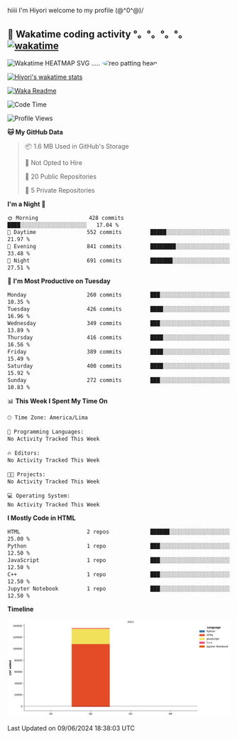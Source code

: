 hiiii I'm Hiyori welcome to my profile \(@^0^@)/

## 🦄 Wakatime coding activity °。°。°。°。[![wakatime](https://wakatime.com/badge/user/49dba2c5-26e1-43a7-9d07-e0f8613d1227.svg)](https://wakatime.com/@49dba2c5-26e1-43a7-9d07-e0f8613d1227) 
<img src="https://wakatime.com/share/@ziajoriii7/ef87015d-57e0-4afb-bb56-1a99a24ea312.svg" width="600" alt="Wakatime HEATMAP SVG"/> ..... <img src="https://i.postimg.cc/RFM2CQFY/reo-patting.webp" alt="reo patting head" width="200" style="border-radius: 50%;">

 [![Hiyori's wakatime stats](https://github-readme-stats.vercel.app/api/wakatime?username=ziajoriii7&theme=buefy&range=last_year&is_including_today=true&layout=compact&hide=markdown)](https://github.com/anuraghazra/github-readme-stats)
 

[![Waka Readme](https://github.com/hiyorijl/hiyorijl/actions/workflows/Waka%20Readme.yml/badge.svg)](https://github.com/hiyorijl/hiyorijl/actions/workflows/Waka%20Readme.yml)

<!--START_SECTION:waka-->
![Code Time](http://img.shields.io/badge/Code%20Time-782%20hrs%2059%20mins-blue)

![Profile Views](http://img.shields.io/badge/Profile%20Views-1-blue)

**🐱 My GitHub Data** 

> 📦 1.6 MB Used in GitHub's Storage 
 > 
> 🚫 Not Opted to Hire
 > 
> 📜 20 Public Repositories 
 > 
> 🔑 5 Private Repositories 
 > 
**I'm a Night 🦉** 

```text
🌞 Morning                428 commits         ████░░░░░░░░░░░░░░░░░░░░░   17.04 % 
🌆 Daytime                552 commits         █████░░░░░░░░░░░░░░░░░░░░   21.97 % 
🌃 Evening                841 commits         ████████░░░░░░░░░░░░░░░░░   33.48 % 
🌙 Night                  691 commits         ███████░░░░░░░░░░░░░░░░░░   27.51 % 
```
📅 **I'm Most Productive on Tuesday** 

```text
Monday                   260 commits         ███░░░░░░░░░░░░░░░░░░░░░░   10.35 % 
Tuesday                  426 commits         ████░░░░░░░░░░░░░░░░░░░░░   16.96 % 
Wednesday                349 commits         ███░░░░░░░░░░░░░░░░░░░░░░   13.89 % 
Thursday                 416 commits         ████░░░░░░░░░░░░░░░░░░░░░   16.56 % 
Friday                   389 commits         ████░░░░░░░░░░░░░░░░░░░░░   15.49 % 
Saturday                 400 commits         ████░░░░░░░░░░░░░░░░░░░░░   15.92 % 
Sunday                   272 commits         ███░░░░░░░░░░░░░░░░░░░░░░   10.83 % 
```


📊 **This Week I Spent My Time On** 

```text
🕑︎ Time Zone: America/Lima

💬 Programming Languages: 
No Activity Tracked This Week

🔥 Editors: 
No Activity Tracked This Week

🐱‍💻 Projects: 
No Activity Tracked This Week

💻 Operating System: 
No Activity Tracked This Week
```

**I Mostly Code in HTML** 

```text
HTML                     2 repos             ██████░░░░░░░░░░░░░░░░░░░   25.00 % 
Python                   1 repo              ███░░░░░░░░░░░░░░░░░░░░░░   12.50 % 
JavaScript               1 repo              ███░░░░░░░░░░░░░░░░░░░░░░   12.50 % 
C++                      1 repo              ███░░░░░░░░░░░░░░░░░░░░░░   12.50 % 
Jupyter Notebook         1 repo              ███░░░░░░░░░░░░░░░░░░░░░░   12.50 % 
```



**Timeline**

![Lines of Code chart](https://raw.githubusercontent.com/hiyorijl/hiyorijl/main/assets/bar_graph.png)


 Last Updated on 09/06/2024 18:38:03 UTC
<!--END_SECTION:waka-->
